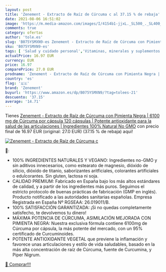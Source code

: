 ```yaml
---
layout: post
title: 'Zenement - Extracto de Raíz de Cúrcuma c al 37.15 % de rebaja'
date: 2021-08-06 16:51:02
image: 'https://m.media-amazon.com/images/I/41S4b1-jjxL._SL500_._SL400_.jpg'
comments: true
category: ofertas
author: 'tole.es'
slug: 'B075YSMXN9-es Zenement - Extracto de Raíz de Cúrcuma con Pimienta Negra...'
sku: 'B075YSMXN9-es'
tags: [ 'Salud y cuidado personal','Vitaminas, minerales y suplementos en medicamentos, remedios y suplementos dietéticos','cúrcuma','zenement', ]
actualPrice: 16.97 EUR
currency: EUR
price: 16.97
comparePrice: 27.0 EUR
prodname: 'Zenement - Extracto de Raíz de Cúrcuma con Pimienta Negra | 6100 mg de Cúrcuma por cápsula  120 cápsulas | Potente antioxidante  para la salud de las articulaciones | Ingredientes 100% Natural  No GMO'
country: 'es'
flag: '🇪🇸'
brand: 'Zenement'
buyurl: 'https://www.amazon.es/dp/B075YSMXN9/?tag=tolees-21'
descuento: '37.15'
average: '14.71'
---
```


Tienes [Zenement - Extracto de Raíz de Cúrcuma con Pimienta Negra | 6100 mg de Cúrcuma por cápsula  120 cápsulas | Potente antioxidante  para la salud de las articulaciones | Ingredientes 100% Natural  No GMO](https://www.amazon.es/dp/B075YSMXN9/?tag=tolees-21) con precio final de  16.97 EUR (original: 27.0 EUR) (37.15 %  de rebaja) aqui!

[![Zenement - Extracto de Raíz de Cúrcuma c](https://m.media-amazon.com/images/I/41S4b1-jjxL._SL500_._SL400_.jpg)](https://www.amazon.es/dp/B075YSMXN9/?tag=tolees-21)

🔎:

- 100% INGREDIENTES NATURALES Y VEGANO: Ingredientes no-GMO y sin aditivos innecesarios, como estearato de magnesio, dióxido de silicio, dióxido de titanio, saborizantes aritficiales, colorantes artificiales o edulcorantes. Sin gluten, lactosa ni soja.
- CALIDAD PREMIUM: Fabricado en España bajo los más altos estándares de calidad, y a partir de los ingredientes más puros. Seguimos el estricto protocolo de buenas prácticas de fabricación (GMP en inglés). Producto notificado a las autoridades sanitarias españolas. Empresa Registrada en España Nº RGSEAA: 26.019011/B.
- 100% SATISFACCIÓN GARANTIZADA: ¡Si no quedas completamente satisfecho, te devolvemos tu dinero!
- MÁXIMA POTENCIA DE CÚRCUMA, ASIMILACIÓN MEJORADA CON PIMIENTA NEGRA: Nuestra exclusiva fórmula contiene 6100mg de Cúrcuma por cápsula, la más potente del mercado, con un 95% certificado de Curcuminoides.
- POTENTE ANTIOXIDANTE VEGETAL que previene la inflamación y favorece unas articulaciones y estilo de vida saludables, basado en la más alta concentración de raíz de Cúrcuma, fuente de Curcumina, y Piper Nigrum.

[🛒 Comprar!!!](https://www.amazon.es/dp/B075YSMXN9/?tag=tolees-21)
